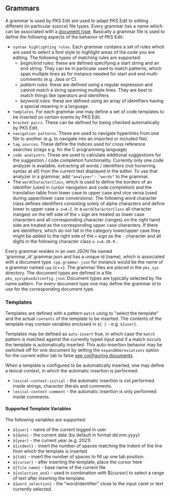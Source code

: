 ## Grammars

A grammar is used by PKS Edit are used to adapt PKS Edit to editing different (in particular source) file types.
Every grammar has a name which can be associated with a [document type](document_types.md). 
Basically a grammar file is used to define the following aspects of the behavior of PKS Edit:

- `syntax highlighting rules`. Each grammar contains a set of rules which are used to select a font style to
  highlight areas of the code you are editing. The following types of matching rules are supported: 
  - _begin/end rules_: these are defined specifying a start string and an end string. They can be in particular used to
    match patterns, which span multiple lines as for instance needed for start and end multi-comments (e.g. Java or C).
  - _pattern rules_: these are defined using a regular expression and cannot match a string spanning multiple lines. They
    are best to match things like operators and identifiers
  - _keyword rules_: these are defined using an array of identifiers having a special meaning in a language.
- `templates`. For each grammar one may define a set of code templates to be inserted on certain events by PKS Edit.
- `bracket pairs`. These can be defined for being checked automatically by PKS Edit.
- `navigation patterns`. These are used to navigate hyperlinks from one file to another (e.g. to navigate into an imported
  or included file).
- `tag sources`. These define the indices used for cross reference searches (ctags e.g. for the C programming language)
- `code analyzers`. These are used to calculate additional suggestions for the suggestion / code completion functionality.
  Currently only one code analyzer is available, extracting all words / identifiers (not honorring syntax at all) from the 
  current text displayed in the editor. To use that analyzer in a grammar, add `"analyzer": "words"` to the grammar.
- The `wordCharacterClass`, which is used to define the borders of an identifier (used in cursor navigation and code completion)
and the translation table from lower case to upper case and vice versa (used during upper/lower case conversions). The following
word character class defines identifiers consisting solely of alpha characters and define lower to upper case `a-z=A-Z`. In a `wordCharacterClass`
all character (ranges) on the left side of the `=` sign are treated as lower case characters and all corresponding character (ranges) on
the right hand side are treated as the corresponding upper case characters. If there are identifiers, which do not fall in the category
lower/upper case they might be added to the right side of the `=` sign as the `-` character and all digits in the following character class `a-z=A-Z0-9-`.

Every grammar resides in an own JSON file named 'grammar_id'.grammar.json and has a unique id (name), which is associated 
with a document type. `cpp.grammar.json` for instance would be the name of a grammar named `cpp` (c++).
The grammar files are placed in the `pks_sys` directory. The document types are defined in a file
`pks_sys\pkseditconfig.json`. Document types are typically selected by file name pattern. For every document type one may
define the grammar id to use for the corresponding document type.

### Templates
Templates are defined with a pattern `match` using to "select the template" and the actual `contents` of the template to be inserted. 
The contents of the template may contain variables enclosed in `${ }` - e.g. `${user}`.

Templates may be defined as `auto-insert` true, in which case the `match` pattern is matched against the currently typed input and
if a match occurs the template is automatically inserted. This auto-insertion behavior may be switched off for one document by
setting the `expandAbbreviations` option for the current editor tab to false [see configuring documents](document_types.md#editor_configuration_properties).

When a template is configured to be automatically inserted, one may define a lexical context, in which the automatic insertion
is performed:

- `lexical-context-initial` - the automatic insertion is not performed inside strings, character literals and comments.
- `lexical-context-comment` - the automatic insertion is only performed inside comments.

#### Supported Template Variables
The following variables are supported:

- `${user}` - name of the current logged in user
- `${date}` - the current date (by default in format dd.mm.yyyy)
- `${year}` - the current year (e.g. 2021)
- `${indent}` - insert the number of spaces matching the indent of the line from which the template is inserted
- `${tab}` - insert the number of spaces to fill up one tab position.
- `${cursor}` - after inserting the template, place the cursor here
- `${file_name}` - base name of the current file
- `${selection_end}` - used in combination with ${cursor} to select a range of text after inserting the template.
- `${word_selection}` - the "word/identifier" close to the input caret or text currently selected.




